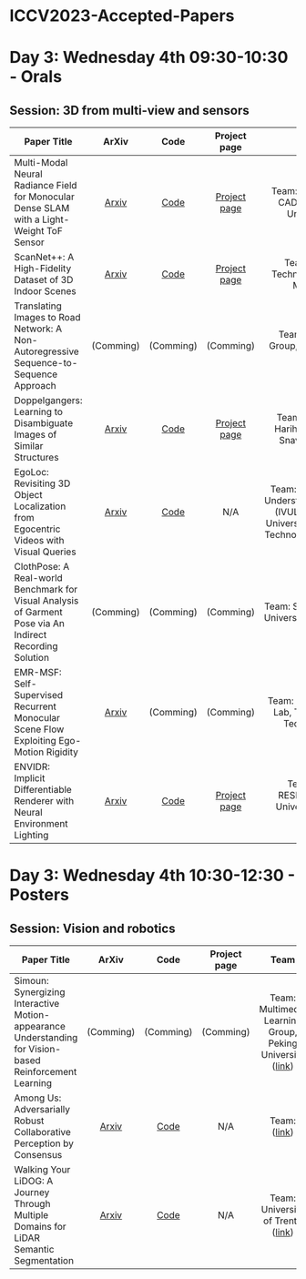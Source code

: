 # ICCV2023-Accepted-Papers

# Day 3: Wednesday 4th 09:30-10:30 - Orals
## Session: 3D from multi-view and sensors 

| **Paper Title** | **ArXiv** | **Code** | **Project page** | **Team** |
|-----------|:--------:|:---------:|:---------:|:---------:|
| Multi-Modal Neural Radiance Field for Monocular Dense SLAM with a Light-Weight ToF Sensor | [Arxiv](https://arxiv.org/abs/2308.14383) | [Code](https://github.com/zju3dv/tof_slam) | [Project page](https://zju3dv.github.io/tof_slam/) | Team: State Key Lab of CAD & CG, Zhejiang University ([link](http://www.cad.zju.edu.cn/english.html)) | 
| ScanNet++: A High-Fidelity Dataset of 3D Indoor Scenes | [Arxiv](https://arxiv.org/abs/2308.11417) | [Code](https://cy94.github.io/scannetpp/#code-toolkit) | [Project page](https://cy94.github.io/scannetpp/) | Team: 3D AI Lab, Technical University of Munich ([link](https://www.3dunderstanding.org/index.html)) | 
| Translating Images to Road Network: A Non-Autoregressive Sequence-to-Sequence Approach | (Comming) | (Comming) | (Comming) | Team: Zhang-vsion Group, Fudan University ([link](https://fudan-zvg.github.io)) | 
| Doppelgangers: Learning to Disambiguate Images of Similar Structures | [Arxiv](https://arxiv.org/pdf/2309.02420.pdf) | [Code](https://github.com/RuojinCai/Doppelgangers) | [Project page](https://doppelgangers-3d.github.io) | Team: (Prof. Bharath Hariharan, Prof. Noah Snavely [link](http://home.bharathh.info/) / [link2](https://www.cs.cornell.edu/~snavely/)) | 
 | EgoLoc: Revisiting 3D Object Localization from Egocentric Videos with Visual Queries | [Arxiv](https://arxiv.org/abs/2212.06969) | [Code](https://github.com/Wayne-Mai/EgoLoc) | N/A | Team: Image and Video Understanding Laboratory (IVUL), King Abdullah University of Science and Technology (KAUST)([link](https://cemse.kaust.edu.sa/ivul)) | 
 | ClothPose: A Real-world Benchmark for Visual Analysis of Garment Pose via An Indirect Recording Solution | (Comming) | (Comming) | (Comming) | Team: Shanghai Jiao Tong University([link(Comming)]()) | 
 | EMR-MSF: Self-Supervised Recurrent Monocular Scene Flow Exploiting Ego-Motion Rigidity | [Arxiv](https://arxiv.org/abs/2309.01296) | (Comming) | (Comming) | Team: Okutomi & Tanaka Lab, Tokyo Institute of Technology ([link](http://www.ok.sc.e.titech.ac.jp/mem/member.shtml)) | 
 | ENVIDR: Implicit Differentiable Renderer with Neural Environment Lighting | [Arxiv](https://arxiv.org/abs/2303.13022) | [Code](https://github.com/nexuslrf/ENVIDR) | [Project page](https://nexuslrf.github.io/ENVIDR/) | Team: EMBARC RESEARCH GROUP, University of Toronto ([link](https://www.cs.toronto.edu/~nandita/index.html)) | 

# Day 3: Wednesday 4th 10:30-12:30 - Posters
## Session: Vision and robotics
| **Paper Title** | **ArXiv** | **Code** | **Project page** | **Team** |
|-----------|:--------:|:---------:|:---------:|:---------:|
 | Simoun: Synergizing Interactive Motion-appearance Understanding for Vision-based Reinforcement Learning | (Comming) | (Comming) | (Comming) | Team: Multimedia Learning Group, Peking University ([link](https://www.pkuml.org/staff/all-staff.html)) | 
 | Among Us: Adversarially Robust Collaborative Perception by Consensus | [Arxiv](https://arxiv.org/abs/2303.09495) | [Code](https://github.com/coperception/ROBOSAC) | N/A | Team:  ([link]()) |
| Walking Your LiDOG: A Journey Through Multiple Domains for LiDAR Semantic Segmentation | [Arxiv](https://arxiv.org/abs/2304.11705) | [Code](https://github.com/saltoricristiano/LiDOG) | N/A | Team: University of Trento ([link]()) |



